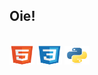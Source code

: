 ## Oie!

<div style="display: inline_block"><br>
  <img align="center" alt="amd-HTML" height="30" width="40" src="https://raw.githubusercontent.com/devicons/devicon/master/icons/html5/html5-original.svg">
  <img align="center" alt="amd-CSS" height="30" width="40" src="https://raw.githubusercontent.com/devicons/devicon/master/icons/css3/css3-original.svg">
  <img align="center" alt="amd-Python" height="30" width="40" src="https://raw.githubusercontent.com/devicons/devicon/master/icons/python/python-original.svg">
</div>
